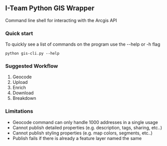 ## I-Team Python GIS Wrapper

Command line shell for interacting with the Arcgis API 

### Quick start

To quickly see a list of commands on the program use the --help or -h flag 

`python gis-cli.py --help`

### Suggested Workflow

1. Geocode
2. Upload
3. Enrich
4. Download
5. Breakdown

### Limitations

- Geocode command can only handle 1000 addresses in a single usage
- Cannot publish detailed properties (e.g. description, tags, sharing, etc..)
- Cannot publish styling properties (e.g. map colors, segments, etc..)
- Publish fails if there is already a feature layer named the same 
